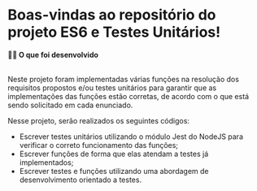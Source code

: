 # Boas-vindas ao repositório do projeto ES6 e Testes Unitários!

<summary><strong>👨‍💻 O que foi desenvolvido</strong></summary><br />

Neste projeto foram implementadas várias funções na resolução dos requisitos propostos e/ou testes unitários para garantir que as implementações das funções estão corretas, de acordo com o que está sendo solicitado em cada enunciado.

  Nesse projeto, serão realizados os seguintes códigos:

  - Escrever testes unitários utilizando o módulo Jest do NodeJS para verificar o correto funcionamento das funções;
  - Escrever funções de forma que elas atendam a testes já implementados;
  - Escrever testes e funções utilizando uma abordagem de desenvolvimento orientado a testes.
